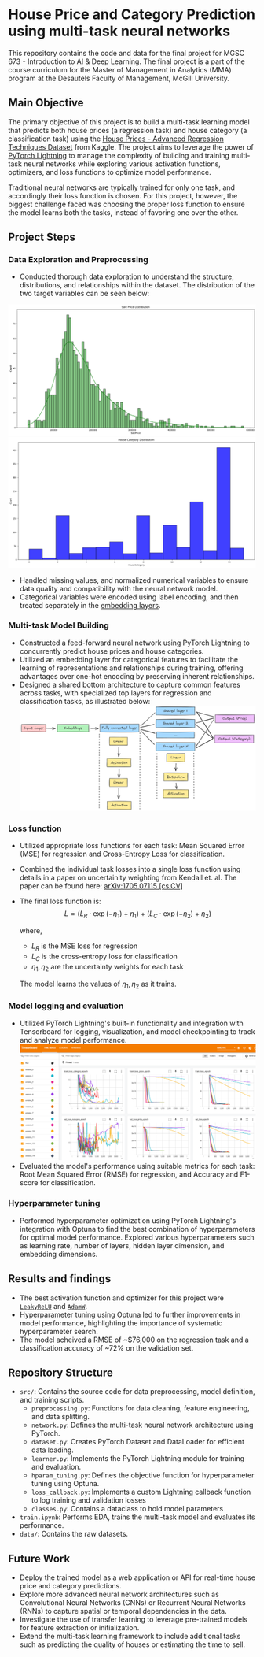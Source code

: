 # House Price and Category Prediction using multi-task neural networks

This repository contains the code and data for the final project for MGSC 673 - Introduction to AI & Deep Learning. The final project is a part of the course curriculum for the Master of Management in Analytics (MMA) program at the Desautels Faculty of Management, McGill University.

## Main Objective

The primary objective of this project is to build a multi-task learning model that predicts both house prices (a regression task) and house category (a classification task) using the [House Prices - Advanced Regression Techniques Dataset](https://www.kaggle.com/c/house-prices-advanced-regression-techniques) from Kaggle. The project aims to leverage the power of [PyTorch Lightning](https://lightning.ai/docs/pytorch/stable/) to manage the complexity of building and training multi-task neural networks while exploring various activation functions, optimizers, and loss functions to optimize model performance.

Traditional neural networks are typically trained for only one task, and accordingly their loss function is chosen. For this project, however, the biggest challenge faced was choosing the proper loss function to ensure the model learns both the tasks, instead of favoring one over the other.

## Project Steps

### Data Exploration and Preprocessing

- Conducted thorough data exploration to understand the structure, distributions, and relationships within the dataset. The distribution of the two target variables can be seen below:

![Price distribution](./graphs/sale_price_distribution.png)
![Category distribution](./graphs/house_category_distribution.png)

- Handled missing values, and normalized numerical variables to ensure data quality and compatibility with the neural network model.
- Categorical variables were encoded using label encoding, and then treated separately in the [embedding layers](#multi-task-model-building).

### Multi-task Model Building

- Constructed a feed-forward neural network using PyTorch Lightning to concurrently predict house prices and house categories.
- Utilized an embedding layer for categorical features to facilitate the learning of representations and relationships during training, offering advantages over one-hot encoding by preserving inherent relationships.
- Designed a shared bottom architecture to capture common features across tasks, with specialized top layers for regression and classification tasks, as illustrated below: ![NN Representation](./graphs/nn_diagram.png)

### Loss function

- Utilized appropriate loss functions for each task: Mean Squared Error (MSE) for regression and Cross-Entropy Loss for classification.
- Combined the individual task losses into a single loss function using details in a paper on uncertainity weighting from Kendall et. al. The paper can be found here: [arXiv:1705.07115 [cs.CV]](https://arxiv.org/abs/1705.07115)
- The final loss function is:
    $$
    L = (L_{R} \cdot \exp(-\eta_1) + \eta_1) + (L_{C} \cdot \exp(-\eta_2) + \eta_2)
    $$

    where,
  - $L_{R}$ is the MSE loss for regression
  - $L_{C}$ is the cross-entropy loss for classification
  - $\eta_{1}, \eta_{2}$ are the uncertainty weights for each task
  
  The model learns the values of $\eta_{1}, \eta_{2}$ as it trains.

### Model logging and evaluation

- Utilized PyTorch Lightning's built-in functionality and integration with Tensorboard for logging, visualization, and model checkpointing to track and analyze model performance. ![Tensorboard](./graphs/train_val_loss_overall.png)
- Evaluated the model's performance using suitable metrics for each task: Root Mean Squared Error (RMSE) for regression, and Accuracy and F1-score for classification.

### Hyperparameter tuning

- Performed hyperparameter optimization using PyTorch Lightning's integration with Optuna to find the best combination of hyperparameters for optimal model performance.
Explored various hyperparameters such as learning rate, number of layers, hidden layer dimension, and embedding dimensions.

## Results and findings

- The best activation function and optimizer for this project were [`LeakyReLU`](https://pytorch.org/docs/stable/generated/torch.nn.LeakyReLU.html#torch.nn.LeakyReLU) and [`AdamW`](https://pytorch.org/docs/stable/generated/torch.optim.AdamW.html).
- Hyperparameter tuning using Optuna led to further improvements in model performance, highlighting the importance of systematic hyperparameter search.
- The model acheived a RMSE of ~$76,000 on the regression task and a classification accuracy of ~72% on the validation set.

## Repository Structure

- `src/`: Contains the source code for data preprocessing, model definition, and training scripts.
  - `preprocessing.py`: Functions for data cleaning, feature engineering, and data splitting.
  - `network.py`: Defines the multi-task neural network architecture using PyTorch.
  - `dataset.py`: Creates PyTorch Dataset and DataLoader for efficient data loading.
  - `learner.py`: Implements the PyTorch Lightning module for training and evaluation.
  - `hparam_tuning.py`: Defines the objective function for hyperparameter tuning using Optuna.
  - `loss_callback.py`: Implements a custom Lightning callback function to log training and validation losses
  - `classes.py`: Contains a dataclass to hold model parameters
- `train.ipynb`: Performs EDA, trains the multi-task model and evaluates its performance.
- `data/`: Contains the raw datasets.

## Future Work

- Deploy the trained model as a web application or API for real-time house price and category predictions.
- Explore more advanced neural network architectures such as Convolutional Neural Networks (CNNs) or Recurrent Neural Networks (RNNs) to capture spatial or temporal dependencies in the data.
- Investigate the use of transfer learning to leverage pre-trained models for feature extraction or initialization.
- Extend the multi-task learning framework to include additional tasks such as predicting the quality of houses or estimating the time to sell.

